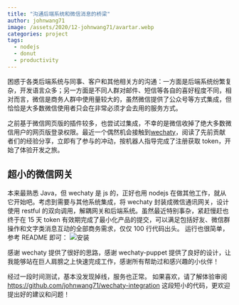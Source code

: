 ```yaml
---
title: "沟通后端系统和微信消息的桥梁"
author: johnwang71
image: /assets/2020/12-johnwang71/avartar.webp
categories: project
tags:
  - nodejs
  - donut
  - productivity
---
```


困惑于各类后端系统与同事、客户和其他相关方的沟通：一方面是后端系统纷繁复杂，开发语言众多；另一方面是不同人群对邮件、短信等各自的喜好程度不同，相对而言，微信是商务人群中使用量较大的，虽然微信提供了公众号等方式集成，但恰恰是大多数微信使用者只会在非常必须才会去用的服务方式。

之前基于微信网页版的插件较多，也尝试过集成，不幸的是微信收掉了绝大多数微信用户的网页版登录权限。最近一个偶然机会接触到[wechaty](https://github.com/wechaty)，阅读了先前贡献者们的经验分享，立即有了参与的冲动，按机器人指导完成了注册获取 token，开始了体验开发之旅。

## 超小的微信网关

本来最熟悉 Java，但 wechaty 是 js 的，正好也用 nodejs 在做其他工作，就从它开始吧。考虑到需要与其他系统集成，将 wechaty 封装成微信通讯网关，设计使用 restful 的双向调用，解耦网关和后端系统。虽然最近特别事杂，紧赶慢赶也终于在 15 天 token 有效期完成了最小化产品的提交，可以满足包括好友、微信群操作和文字类消息互动的全部商务需求，仅仅 100 行代码出头。
运行也很简单，参考 README 即可：
![安装](/assets/2020/12-johnwang71/wechaty-integration.webp)

感谢 wechaty 提供了很好的思路，感谢 wechaty-puppet 提供了良好的设计，让我能够站在巨人肩膀之上快速完成工作，感谢所有帮助过和感兴趣的小伙伴！

经过一段时间测试，基本没发现掉线，服务也正常。
如果喜欢，请了解体验审阅 <https://github.com/johnwang71/wechaty-integration> 这段短小的代码，更欢迎提出好的建议和问题！
